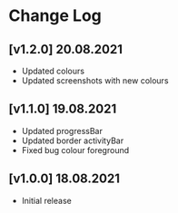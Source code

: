# Change Log

## [v1.2.0] 20.08.2021
- Updated colours
- Updated screenshots with new colours
## [v1.1.0] 19.08.2021
- Updated progressBar
- Updated border activityBar
- Fixed bug colour foreground

## [v1.0.0] 18.08.2021
- Initial release
